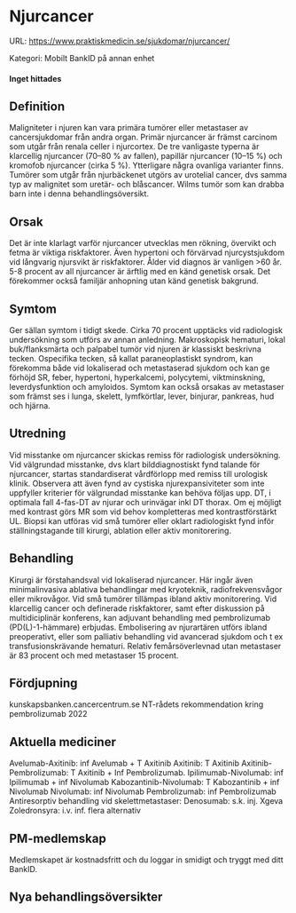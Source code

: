 # Njurcancer

URL: https://www.praktiskmedicin.se/sjukdomar/njurcancer/



Kategori: Mobilt BankID på annan enhet

#### Inget hittades

## Definition

Maligniteter i njuren kan vara primära tumörer eller metastaser av cancersjukdomar från andra organ. Primär njurcancer är främst carcinom som utgår från renala celler i njurcortex. De tre vanligaste typerna är klarcellig njurcancer (70–80 % av fallen), papillär njurcancer (10–15 %) och kromofob njurcancer (cirka 5 %). Ytterligare några ovanliga varianter finns.
Tumörer som utgår från njurbäckenet utgörs av urotelial cancer, dvs samma typ av malignitet som uretär- och blåscancer. Wilms tumör som kan drabba barn inte i denna behandlingsöversikt.

## Orsak

Det är inte klarlagt varför njurcancer utvecklas men rökning, övervikt och fetma är viktiga riskfaktorer. Även hypertoni och förvärvad njurcystsjukdom vid långvarig njursvikt är riskfaktorer. Ålder vid diagnos är vanligen >60 år. 5-8 procent av all njurcancer är ärftlig med en känd genetisk orsak. Det förekommer också familjär anhopning utan känd genetisk bakgrund.

## Symtom

Ger sällan symtom i tidigt skede. Cirka 70 procent upptäcks vid radiologisk undersökning som utförs av annan anledning.
Makroskopisk hematuri, lokal buk/flanksmärta och palpabel tumör vid njuren är klassiskt beskrivna tecken. Ospecifika tecken, så kallat paraneoplastiskt syndrom, kan förekomma både vid lokaliserad och metastaserad sjukdom och kan ge förhöjd SR, feber, hypertoni, hyperkalcemi, polycytemi, viktminskning, leverdysfunktion och amyloidos. Symtom kan också orsakas av metastaser som främst ses i lunga, skelett, lymfkörtlar, lever, binjurar, pankreas, hud och hjärna.

## Utredning

Vid misstanke om njurcancer skickas remiss för radiologisk undersökning. Vid välgrundad misstanke, dvs klart bilddiagnostiskt fynd talande för njurcancer, startas standardiserat vårdförlopp med remiss till urologisk klinik. Observera att även fynd av cystiska njurexpansiviteter som inte uppfyller kriterier för välgrundad misstanke kan behöva följas upp.
DT, i optimala fall 4-fas-DT av njurar och urinvägar inkl DT thorax. Om ej möjligt med kontrast görs MR som vid behov kompletteras med kontrastförstärkt UL. Biopsi kan utföras vid små tumörer eller oklart radiologiskt fynd inför ställningstagande till kirurgi, ablation eller aktiv monitorering.

## Behandling

Kirurgi är förstahandsval vid lokaliserad njurcancer. Här ingår även minimalinvasiva ablativa behandlingar med kryoteknik, radiofrekvensvågor eller mikrovågor. Vid små tumörer tillämpas ibland aktiv monitorering. Vid klarcellig cancer och definerade riskfaktorer, samt efter diskussion på multidiciplinär konferens, kan adjuvant behandling med pembrolizumab (PD(L)-1-hämmare) erbjudas.
Embolisering av njurartären utförs ibland preoperativt, eller som palliativ behandling vid avancerad sjukdom och t ex transfusionskrävande hematuri.
Relativ femårsöverlevnad utan metastaser är 83 procent och med metastaser 15 procent.

## Fördjupning

kunskapsbanken.cancercentrum.se
NT-rådets rekommendation kring pembrolizumab 2022

## Aktuella mediciner

Avelumab-Axitinib: inf Avelumab + T Axitinib
Axitinib: T Axitinib
Axitinib-Pembrolizumab: T Axitinib + Inf Pembrolizumab.
Ipilimumab-Nivolumab: inf Ipilimumab + inf Nivolumab
Kabozantinib-Nivolumab: T Kabozantinib + inf Nivolumab
Nivolumab: inf Nivolumab
Pembrolizumab: inf Pembrolizumab
Antiresorptiv behandling vid skelettmetastaser:
Denosumab: s.k. inj. Xgeva
Zoledronsyra: i.v. inf. flera alternativ

## PM-medlemskap

Medlemskapet är kostnadsfritt och du loggar in smidigt och tryggt med ditt BankID.

## Nya behandlingsöversikter

